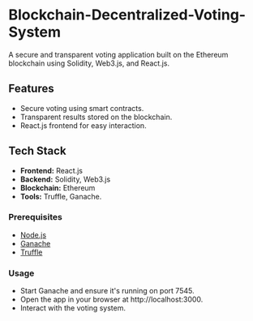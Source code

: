    
# Blockchain-Decentralized-Voting-System

A secure and transparent voting application built on the Ethereum blockchain using Solidity, Web3.js, and React.js.

## Features
- Secure voting using smart contracts.
- Transparent results stored on the blockchain.
- React.js frontend for easy interaction.

## Tech Stack
- **Frontend:** React.js
- **Backend:** Solidity, Web3.js
- **Blockchain:** Ethereum
- **Tools:** Truffle, Ganache.

### Prerequisites
- [Node.js](https://nodejs.org/)
- [Ganache](https://trufflesuite.com/ganache/)
- [Truffle](https://trufflesuite.com/)

### Usage
- Start Ganache and ensure it's running on port 7545.
- Open the app in your browser at http://localhost:3000.
- Interact with the voting system.
